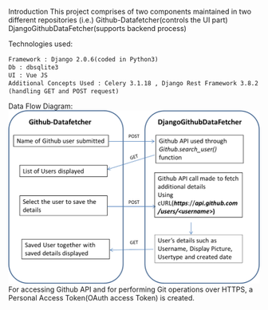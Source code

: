 Introduction
This project comprises of two components maintained in two different repositories (i.e.)
	Github-Datafetcher(controls the UI part)
	DjangoGithubDataFetcher(supports backend process)

Technologies used:

	Framework : Django 2.0.6(coded in Python3)
	Db : dbsqlite3
	UI : Vue JS
	Additional Concepts Used : Celery 3.1.18 , Django Rest Framework 3.8.2 (handling GET and POST request)

Data Flow Diagram:
	![DataFlow](DataFlow.png)
For accessing Github API and for performing Git operations over HTTPS, a Personal Access Token(OAuth access Token) is created.

